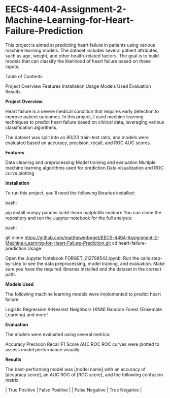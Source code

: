 # EECS-4404-Assignment-2-Machine-Learning-for-Heart-Failure-Prediction

This project is aimed at predicting heart failure in patients using various machine learning models. The dataset includes several patient attributes, such as age, weight, and other health-related factors. The goal is to build models that can classify the likelihood of heart failure based on these inputs.

Table of Contents

Project Overview
Features
Installation
Usage
Models Used
Evaluation
Results

**Project Overview**

Heart failure is a severe medical condition that requires early detection to improve patient outcomes. In this project, I used machine learning techniques to predict heart failure based on clinical data, leveraging various classification algorithms.

The dataset was split into an 80/20 train-test ratio, and models were evaluated based on accuracy, precision, recall, and ROC AUC scores.

**Features**

Data cleaning and preprocessing
Model training and evaluation
Multiple machine learning algorithms used for prediction
Data visualization and ROC curve plotting

**Installation**

To run this project, you'll need the following libraries installed:

bash:

pip install numpy pandas scikit-learn matplotlib seaborn
You can clone the repository and run the Jupyter notebook for the full analysis:

bash:

git clone https://github.com/matthewmforget/EECS-4404-Assignment-2-Machine-Learning-for-Heart-Failure-Prediction.git
cd heart-failure-prediction
Usage

Open the Jupyter Notebook FORGET_212798542.ipynb.
Run the cells step-by-step to see the data preprocessing, model training, and evaluation.
Make sure you have the required libraries installed and the dataset in the correct path.

**Models Used**

The following machine learning models were implemented to predict heart failure:

Logistic Regression
K-Nearest Neighbors (KNN)
Random Forest (Ensemble Learning)
and more!

**Evaluation**

The models were evaluated using several metrics:

Accuracy
Precision
Recall
F1 Score
AUC ROC
ROC curves were plotted to assess model performance visually.

**Results**

The best-performing model was [model name] with an accuracy of [accuracy score], an AUC ROC of [ROC score], and the following confusion matrix:

| True Positive | False Positive |
| False Negative | True Negative |
